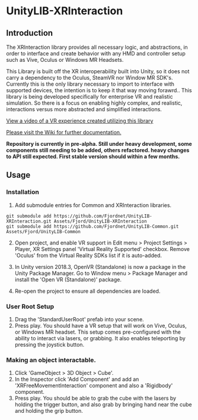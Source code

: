 # UnityLIB-XRInteraction

## Introduction

The XRInteraction library provides all necessary logic, and abstractions, in order to interface and create behavior with any HMD and controller setup such as Vive, Oculus or Windows MR Headsets.

This Library is built off the XR interoperability built into Unity, so it does not carry a dependency to the Oculus, SteamVR nor Window MR SDK's. Currently this is the only library necessary to import to interface with supported devices, the intention is to keep it that way moving forawrd.. This library is being developed specifically for enterprise VR and realistic simulation. So there is a focus on enabling highly complex, and realistic, interactions versus more abstracted and simplified interactions.

[View a video of a VR experience created utilizing this library](https://vimeo.com/274782042/834524b181)

[Please visit the Wiki for further documentation.](https://github.com/Fjordnet/UnityLIB-XRInteraction/wiki)

**Repository is currently in pre-alpha. Still under heavy development, some components still needing to be added, others refactored. heavy changes to API still expected. First stable version should within a few months.**

## Usage

### Installation

1. Add submodule entries for Common and XRInteraction libraries.

```
git submodule add https://github.com/Fjordnet/UnityLIB-XRInteraction.git Assets/Fjord/UnityLIB-XRInteraction
git submodule add https://github.com/Fjordnet/UnityLIB-Common.git Assets/Fjord/UnityLIB-Common
```

2. Open project, and enable VR support in Edit menu > Project Settings > Player, XR Settings panel 'Virtual Reality Supported' checkbox. Remove 'Oculus' from the Virtual Reality SDKs list if it is auto-added.

3. In Unity version 2018.3, OpenVR (Standalone) is now a package in the Unity Package Manager. Go to Window menu > Package Manager and install the 'Open VR (Standalone)' package.

4. Re-open the project to ensure all dependencies are loaded.

### User Root Setup

1. Drag the 'StandardUserRoot' prefab into your scene.
2. Press play. You should have a VR setup that will work on Vive, Oculus, or Windows MR headset. This setup comes pre-configured with the ability to interact via lasers, or grabbing. It also enables teleporting by pressing the joystick button.

### Making an object interactable.

1. Click 'GameObject > 3D Object > Cube'.
2. In the Inspector click 'Add Component' and add an 'XRFreeMovementInteraction' component and also a 'Rigidbody' component.
3. Press play. You should be able to grab the cube with the lasers by holding the trigger button, and also grab by bringing hand near the cube and holding the grip button.


